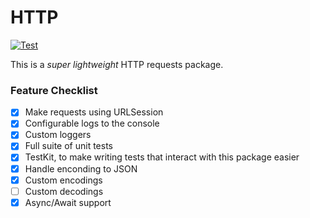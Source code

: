 # HTTP
[![Test](https://github.com/GustavoVergara/SwiftHTTP/actions/workflows/test.yml/badge.svg)](https://github.com/GustavoVergara/SwiftHTTP/actions/workflows/test.yml)

This is a *super lightweight* HTTP requests package.

### Feature Checklist
- [x] Make requests using URLSession
- [x] Configurable logs to the console
- [x] Custom loggers
- [x] Full suite of unit tests
- [x] TestKit, to make writing tests that interact with this package easier
- [x] Handle enconding to JSON
- [x] Custom encodings
- [ ] Custom decodings
- [X] Async/Await support
